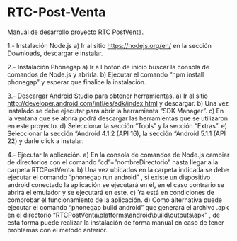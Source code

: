# RTC-Post-Venta

Manual de desarrollo proyecto RTC PostVenta.

1.-  Instalación Node.js
    a)	Ir al sitio https://nodejs.org/en/ en la sección Downloads, descargar e instalar.

2.- Instalación Phonegap
    a)	Ir a l botón de inicio buscar la consola de comandos de Node.js y abrirla.
    b)	Ejecutar el comando “npm install phonegap” y esperar que finalice la instalación.

3.- Descargar Android Studio para obtener herramientas.
    a)	Ir al sitio http://developer.android.com/intl/es/sdk/index.html  y descargar.
    b)	Una vez instalado se debe ejecutar para abrir la herramienta “SDK Manager”.
    c)	En la ventana que se abrirá podrá descargar las herramientas que se utilizaron en este proyecto.
    d)	Seleccionar la sección “Tools” y la sección “Extras”.
    e)	Seleccionar la sección “Android 4.1.2 (API 16), la sección “Android 5.1.1 (API 22) y darle click a instalar.

4.- Ejecutar la aplicación.
    a)	En la consola de comandos de Node.js cambiar de directorios con el comando “cd”+”nombreDirectorio” hasta llegar a la carpeta RTCPostVenta.
    b)	Una vez ubicados en la carpeta indicada se debe ejecutar el comando “phonegap run android” , si existe un dispositivo android conectado la aplicación se ejecutará en él, en el caso contrario se abrirá el emulador y se ejecutará en este.
    c)	Ya está en condiciones de comprobar el funcionamiento de la aplicación.
    d)	Como alternativa puede ejecutar el comando “phonegap build android” que generará el archivo .apk en el directorio “RTCPostVenta\platforms\android\build\outputs\apk” , de esta forma puede realizar la instalación de forma manual en caso de tener problemas con el método anterior.
